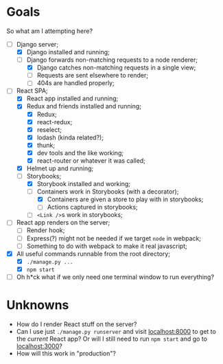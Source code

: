 # Goals

So what am I attempting here?

* [ ] Django server;
  * [x] Django installed and running;
  * [ ] Django forwards non-matching requests to a node renderer;
    * [x] Django catches non-matching requests in a single view;
    * [ ] Requests are sent elsewhere to render;
    * [ ] 404s are handled properly;
* [ ] React SPA;
  * [x] React app installed and running;
  * [x] Redux and friends installed and running;
    * [x] Redux;
    * [x] react-redux;
    * [x] reselect;
    * [x] lodash (kinda related?);
    * [x] thunk;
    * [x] dev tools and the like working;
    * [x] react-router or whatever it was called;
  * [x] Helmet up and running;
  * [ ] Storybooks;
    * [x] Storybook installed and working;
    * [ ] Containers work in Storybooks (with a decorator);
      * [x] Containers are given a store to play with in storybooks;
      * [ ] Actions captured in storybooks;
    * [ ] `<Link />`s work in storybooks;
* [ ] React app renders on the server;
  * [ ] Render hook;
  * [ ] Express(?) might not be needed if we target `node` in webpack;
  * [ ] Something to do with webpack to make it real javascript;
* [x] All useful commands runnable from the root directory;
  * [x] `./manage.py ...`
  * [x] `npm start`
* [ ] Oh h*ck what if we only need one terminal window to run everything?

# Unknowns

* How do I render React stuff on the server?
* Can I use just `./manage.py runserver` and visit [localhost:8000](http://localhost:8000) to get to the _current_ React app?  Or will I still need to run `npm start` and go to [localhost:3000](http://localhost:3000)?
* How will this work in "production"?
